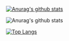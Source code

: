 [![Anurag's github stats](https://github-readme-stats.vercel.app/api?username=yzbty32)](https://github.com/anuraghazra/github-readme-stats)

![Anurag's github stats](https://github-readme-stats.vercel.app/api?username=yzbty32&show_icons=true&theme=dark)

[![Top Langs](https://github-readme-stats.vercel.app/api/top-langs/?username=yzbty32&layout=compact)](https://github.com/anuraghazra/github-readme-stats)



<!--
### Hi there 👋


**yzbty32/yzbty32** is a ✨ _special_ ✨ repository because its `README.md` (this file) appears on your GitHub profile.

Here are some ideas to get you started:

- 🔭 I’m currently working on ...
- 🌱 I’m currently learning ...
- 👯 I’m looking to collaborate on ...
- 🤔 I’m looking for help with ...
- 💬 Ask me about ...
- 📫 How to reach me: ...
- 😄 Pronouns: ...
- ⚡ Fun fact: ...
-->
